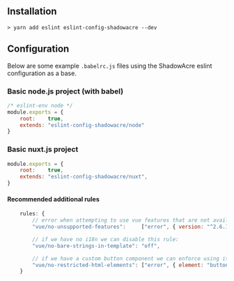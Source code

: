 ## Installation

```
> yarn add eslint eslint-config-shadowacre --dev
```

## Configuration
Below are some example `.babelrc.js` files using the ShadowAcre eslint configuration as a base.
### Basic node.js project (with babel)

```js
/* eslint-env node */
module.exports = {
	root:    true,
	extends: "eslint-config-shadowacre/node"
}
```

### Basic nuxt.js project
```js
module.exports = {
	root:    true,
	extends: "eslint-config-shadowacre/nuxt",
}
```

#### Recommended additional rules
```js
	rules: {
		// error when attempting to use vue features that are not available in the projects version of vue:
		"vue/no-unsupported-features":     ["error", { version: "^2.6.14" }],

		// if we have no i18n we can disable this rule:
		"vue/no-bare-strings-in-template": "off",

		// if we have a custom button component we can enforce using it:
		"vue/no-restricted-html-elements": ["error", { element: "button", message: "Please us the custom <SimpleButton /> component" }],
	}
 ```
